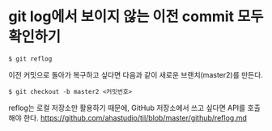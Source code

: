 # git log에서 보이지 않는 이전 commit 모두 확인하기

```
$ git reflog
```

이전 커밋으로 돌아가 복구하고 싶다면 다음과 같이 새로운 브랜치(master2)를 만든다.

```
$ git checkout -b master2 <커밋번호>
```

reflog는 로컬 저장소만 활용하기 때문에, GitHub 저장소에서 쓰고 싶다면 API를 호출해야 한다.
https://github.com/ahastudio/til/blob/master/github/reflog.md
